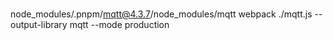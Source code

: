 ###

node_modules/.pnpm/mqtt@4.3.7/node_modules/mqtt
webpack ./mqtt.js --output-library mqtt --mode production
